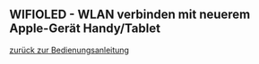 <h2>WIFIOLED - WLAN verbinden mit neuerem Apple-Gerät Handy/Tablet</h2>



<a href="README.md">zurück zur Bedienungsanleitung</a>